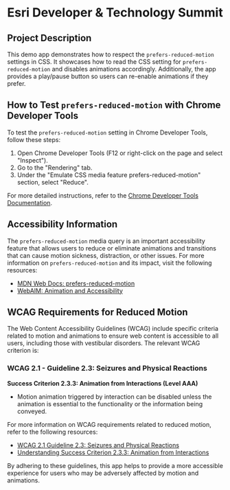 # Esri Developer & Technology Summit

## Project Description

This demo app demonstrates how to respect the `prefers-reduced-motion` settings in CSS. It showcases how to read the CSS setting for `prefers-reduced-motion` and disables animations accordingly. Additionally, the app provides a play/pause button so users can re-enable animations if they prefer.

## How to Test `prefers-reduced-motion` with Chrome Developer Tools

To test the `prefers-reduced-motion` setting in Chrome Developer Tools, follow these steps:

1. Open Chrome Developer Tools (F12 or right-click on the page and select "Inspect").
2. Go to the "Rendering" tab.
3. Under the "Emulate CSS media feature prefers-reduced-motion" section, select "Reduce".

For more detailed instructions, refer to the [Chrome Developer Tools Documentation](https://developer.chrome.com/docs/devtools/).

## Accessibility Information

The `prefers-reduced-motion` media query is an important accessibility feature that allows users to reduce or eliminate animations and transitions that can cause motion sickness, distraction, or other issues. For more information on `prefers-reduced-motion` and its impact, visit the following resources:

- [MDN Web Docs: prefers-reduced-motion](https://developer.mozilla.org/en-US/docs/Web/CSS/@media/prefers-reduced-motion)
- [WebAIM: Animation and Accessibility](https://webaim.org/techniques/css/#animation)

## WCAG Requirements for Reduced Motion

The Web Content Accessibility Guidelines (WCAG) include specific criteria related to motion and animations to ensure web content is accessible to all users, including those with vestibular disorders. The relevant WCAG criterion is:

### WCAG 2.1 - Guideline 2.3: Seizures and Physical Reactions

**Success Criterion 2.3.3: Animation from Interactions (Level AAA)**

- Motion animation triggered by interaction can be disabled unless the animation is essential to the functionality or the information being conveyed.

For more information on WCAG requirements related to reduced motion, refer to the following resources:

- [WCAG 2.1 Guideline 2.3: Seizures and Physical Reactions](https://www.w3.org/WAI/WCAG21/quickref/#seizures-and-physical-reactions)
- [Understanding Success Criterion 2.3.3: Animation from Interactions](https://www.w3.org/WAI/WCAG21/Understanding/animation-from-interactions.html)

By adhering to these guidelines, this app helps to provide a more accessible experience for users who may be adversely affected by motion and animations.
